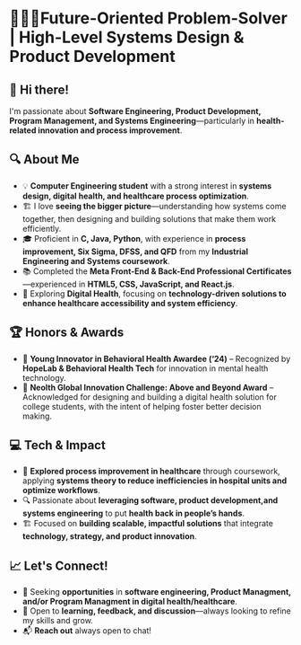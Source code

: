 # 👩🏾‍💻Future-Oriented Problem-Solver | High-Level Systems Design & Product Development  

## 👋 Hi there!  
I'm passionate about **Software Engineering, Product Development, Program Management, and Systems Engineering**—particularly in **health-related innovation and process improvement**.  

## 🔍 About Me  
- 💡 **Computer Engineering student** with a strong interest in **systems design, digital health, and healthcare process optimization**.  
- 🏗️ I love **seeing the bigger picture**—understanding how systems come together, then designing and building solutions that make them work efficiently.  
- 🎓 Proficient in **C, Java, Python**, with experience in **process improvement, Six Sigma, DFSS, and QFD** from my **Industrial Engineering and Systems coursework**.  
- 📚 Completed the **Meta Front-End & Back-End Professional Certificates**—experienced in **HTML5, CSS, JavaScript, and React.js**.  
- 🚀 Exploring **Digital Health**, focusing on **technology-driven solutions to enhance healthcare accessibility and system efficiency**.  

## 🏆 Honors & Awards  
- 🏅 **Young Innovator in Behavioral Health Awardee (‘24)** – Recognized by **HopeLab & Behavioral Health Tech** for innovation in mental health technology.  
- 🏅 **Neolth Global Innovation Challenge: Above and Beyond Award** – Acknowledged for designing and building a digital health solution for college students, with the intent of helping foster better decision making.

## 💻 Tech & Impact  
- 🏥 **Explored process improvement in healthcare** through coursework, applying **systems theory to reduce inefficiencies in hospital units and optimize workflows**.  
- 🔍 Passionate about **leveraging software, product development,and systems engineering** to put **health back in people’s hands**.    
- 🏗️ Focused on **building scalable, impactful solutions** that integrate **technology, strategy, and product innovation**.  

## 📈 Let's Connect!  
- 🤝 Seeking **opportunities** in **software engineering, Product Managment, and/or Program Managment in digital health/healthcare**.  
- 🧠 Open to **learning, feedback, and discussion**—always looking to refine my skills and grow.  
- 📬 **Reach out** always open to chat! 
